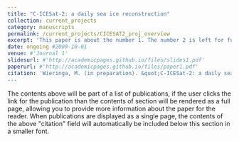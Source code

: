 ```yaml
---
title: "C-ICESat-2: a daily sea ice reconstruction"
collection: current_projects
category: manuscripts
permalink: /current_projects/CICESAT2_proj_overview
excerpt: 'This paper is about the number 1. The number 2 is left for future work.'
date: ongoing #2009-10-01
venue: #'Journal 1'
slidesurl: #'http://academicpages.github.io/files/slides1.pdf'
paperurl: #'http://academicpages.github.io/files/paper1.pdf'
citation: 'Wieringa, M. (in preparation). &quot;C-ICESat-2: a daily sea ice reconstruction.&quot
---
```


The contents above will be part of a list of publications, if the user clicks the link for the publication than the contents of section will be rendered as a full page, allowing you to provide more information about the paper for the reader. When publications are displayed as a single page, the contents of the above "citation" field will automatically be included below this section in a smaller font.